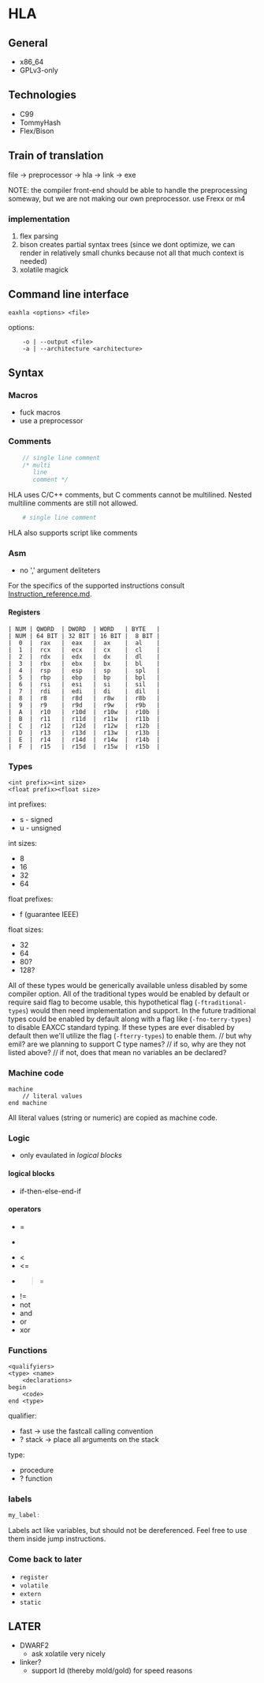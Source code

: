 # HLA

## General
+ x86\_64
+ GPLv3-only

## Technologies
+ C99
+ TommyHash
+ Flex/Bison

## Train of translation
file -> preprocessor -> hla -> link -> exe

NOTE: the compiler front-end should be able to handle the preprocessing someway,
       but we are not making our own preprocessor. use Frexx or m4

### implementation
1. flex parsing
2. bison creates partial syntax trees (since we dont optimize, we can render in relatively small chunks because not all that much context is needed)
3. xolatile magick

## Command line interface
```
eaxhla <options> <file>
```

options:
```
    -o | --output <file>
    -a | --architecture <architecture>
```

## Syntax

### Macros
+ fuck macros
+ use a preprocessor

### Comments
```c
    // single line comment
    /* multi
       line
       comment */
```
HLA uses C/C++ comments,
but C comments cannot be multilined.
Nested multiline comments are still not allowed.
```sh
    # single line comment
```
HLA also supports script like comments


### Asm
+ no ',' argument deliteters

For the specifics of the supported instructions consult
[Instruction\_reference.md](Instruction\_reference.md).

#### Registers
```
| NUM | QWORD  | DWORD  | WORD   | BYTE   |
| NUM | 64 BIT | 32 BIT | 16 BIT |  8 BIT |
|  0  |  rax   |  eax   |  ax    |  al    |
|  1  |  rcx   |  ecx   |  cx    |  cl    |
|  2  |  rdx   |  edx   |  dx    |  dl    |
|  3  |  rbx   |  ebx   |  bx    |  bl    |
|  4  |  rsp   |  esp   |  sp    |  spl   |
|  5  |  rbp   |  ebp   |  bp    |  bpl   |
|  6  |  rsi   |  esi   |  si    |  sil   |
|  7  |  rdi   |  edi   |  di    |  dil   |
|  8  |  r8    |  r8d   |  r8w   |  r8b   |
|  9  |  r9    |  r9d   |  r9w   |  r9b   |
|  A  |  r10   |  r10d  |  r10w  |  r10b  |
|  B  |  r11   |  r11d  |  r11w  |  r11b  |
|  C  |  r12   |  r12d  |  r12w  |  r12b  |
|  D  |  r13   |  r13d  |  r13w  |  r13b  |
|  E  |  r14   |  r14d  |  r14w  |  r14b  |
|  F  |  r15   |  r15d  |  r15w  |  r15b  |
```


### Types
```
<int prefix><int size>
<float prefix><float size>
```

int prefixes:
+ s - signed
+ u - unsigned

int sizes:
+ 8
+ 16
+ 32
+ 64

float prefixes:
+ f (guarantee IEEE)

float sizes:
+ 32
+ 64
+ 80?
+ 128?

All of these types would be generically available unless disabled by some compiler option.
All of the traditional types would be enabled by default or require said flag to become usable,
this hypothetical flag (`-ftraditional-types`) would then need implementation and support.
In the future traditional types could be enabled by default along with a flag like
(`-fno-terry-types`) to disable EAXCC standard typing.
If these types are ever disabled by default
then we'll utilize the flag (`-fterry-types`) to enable them.
// but why emil? are we planning to support C type names?
  // if so, why are they not listed above?
  // if not, does that mean no variables an be declared?


### Machine code
```
machine
    // literal values
end machine
```
All literal values (string or numeric) are copied as machine code.

### Logic
+ only evaulated in _logical blocks_

#### logical blocks
+ if-then-else-end-if

#### operators
+ =
+ >
+ <
+ <=
+ >=
+ !=
+ not
+ and
+ or
+ xor

### Functions
```
<qualifyiers>
<type> <name>
    <declarations>
begin
    <code>
end <type>
```

qualifier:
+ fast -> use the fastcall calling convention
+ ? stack -> place all arguments on the stack

type:
+ procedure
+ ? function

### labels
```C
my_label:
```
Labels act like variables,
but should not be dereferenced.
Feel free to use them inside jump instructions.

### Come back to later
+ `register`
+ `volatile`
+ `extern`
+ `static`

## LATER
+ DWARF2
  - ask xolatile very nicely
+ linker?
  - support ld (thereby mold/gold) for speed reasons
